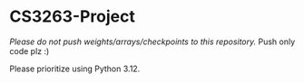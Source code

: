 # CS3263-Project

*Please do not push weights/arrays/checkpoints to this repository.* Push only code plz :)

Please prioritize using Python 3.12.
